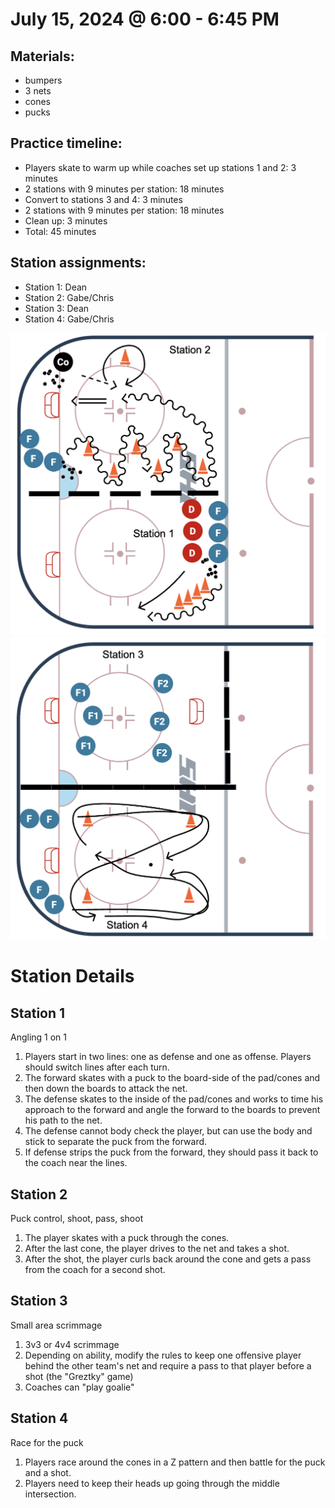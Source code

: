 
# July 15, 2024 @ 6:00 - 6:45 PM

## Materials:
- bumpers
- 3 nets
- cones
- pucks

## Practice timeline:
- Players skate to warm up while coaches set up stations 1 and 2: 3 minutes
- 2 stations with 9 minutes per station: 18 minutes
- Convert to stations 3 and 4: 3 minutes
- 2 stations with 9 minutes per station: 18 minutes
- Clean up: 3 minutes
- Total: 45 minutes

## Station assignments:
- Station 1: Dean
- Station 2: Gabe/Chris
- Station 3: Dean
- Station 4: Gabe/Chris


![image](https://github.com/salter14/hockey/blob/main/drill_diagrams/Practice_layout_20240715_part_1.png)
![image](https://github.com/salter14/hockey/blob/main/drill_diagrams/Practice_layout_20240715_part_2.png)

# Station Details

## Station 1
Angling 1 on 1
1. Players start in two lines: one as defense and one as offense. Players should switch lines after each turn.
1. The forward skates with a puck to the board-side of the pad/cones and then down the boards to attack the net.
1. The defense skates to the inside of the pad/cones and works to time his approach to the forward and angle the forward to the boards to prevent his path to the net.
1. The defense cannot body check the player, but can use the body and stick to separate the puck from the forward.
1. If defense strips the puck from the forward, they should pass it back to the coach near the lines.  


## Station 2
Puck control, shoot, pass, shoot

1. The player skates with a puck through the cones. 
1. After the last cone, the player drives to the net and takes a shot. 
1. After the shot, the player curls back around the cone and gets a pass from the coach for a second shot.


## Station 3
Small area scrimmage
1. 3v3 or 4v4 scrimmage
1. Depending on ability, modify the rules to keep one offensive player behind the other team's net and require a pass to that player before a shot (the "Greztky" game)
1. Coaches can "play goalie" 


## Station 4
Race for the puck
1. Players race around the cones in a Z pattern and then battle for the puck and a shot.
1. Players need to keep their heads up going through the middle intersection.




